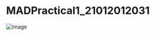 # MADPractical1_21012012031
![image](https://user-images.githubusercontent.com/110801380/185731995-eace320e-a0dc-4fda-94fd-8db9c92bb794.png)
